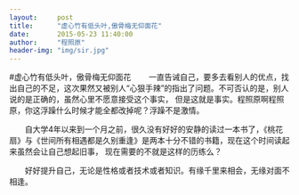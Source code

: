 ```yaml
---
layout:     post
title:      "虚心竹有低头叶,傲骨梅无仰面花"
date:       2015-05-23 11:40:00
author:     "程照原"
header-img: "img/sir.jpg"
---
```

#虚心竹有低头叶，傲骨梅无仰面花
　　一直告诫自己，要多去看别人的优点，找出自己的不足，这次果然又被别人“心狠手辣”的指出了问题。不可否认的是，别人说的是正确的，虽然心里不愿意接受这个事实，
但是这就是事实。程照原啊程照原，你这浮躁什么时候才能全都改掉呢？浮躁不是激情。

　　自大学4年以来到一个月之前，很久没有好好的安静的读过一本书了，《桃花扇》与《世间所有相遇都是久别重逢》是两本十分不错的书籍，现在这个时间读起来虽然会让自己想起旧事，
现在需要的不就是这样的历练么？

　　好好提升自己，无论是性格或者技术或者知识。有缘千里来相会，无缘对面不相逢。



